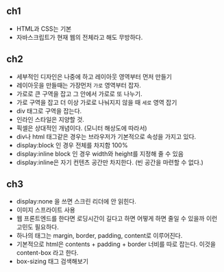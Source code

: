 ## ch1
- HTML과 CSS는 기본
- 자바스크립트가 현재 웹의 전체라고 해도 무방하다.
## ch2
- 세부적인 디자인은 나중에 하고 레이아웃 영역부터 먼저 만들기
- 레이아웃을 만들때는 가장먼저 `가로` 영역부터 잡자.
- 가로로 큰 구역을 잡고 그 안에서 가로로 또 나누기.
- 가로 구역을 잡고 더 이상 가로로 나눠지지 않을 때 `세로` 영역 잡기
- div 태그로 구역을 잡는다.
- 인라인 스타일은 지양할 것.
- 픽셀은 상대적인 개념이다. (모니터 해상도에 따라서)
- div나 html 태그같은 경우는 브라우저가 기본적으로 속성을 가지고 있다.
- display:block 인 경우 전체를 차지함 100%
- display:inline block 인 경우 width와 height를 지정해 줄 수 있음
- display:inline은 자기 컨텐츠 공간만 차지한다. (빈 공간을 마련할 수 없다.)
## ch3
- display:none 을 쓰면 스크린 리더에 안 읽힌다.
- 이미지 스프라이트 사용
- 웹 프론트엔드를 한다면 로딩시간이 길다고 하면 어떻게 하면 줄일 수 있을까 이런 고민도 필요하다.
- 하나의 태그는 margin, border, padding, content로 이루어진다.
- 기본적으로 html은 contents + padding + border 너비를 따로 잡는다. 이것을 content-box 라고 한다.
- box-sizing 태그 검색해보기

